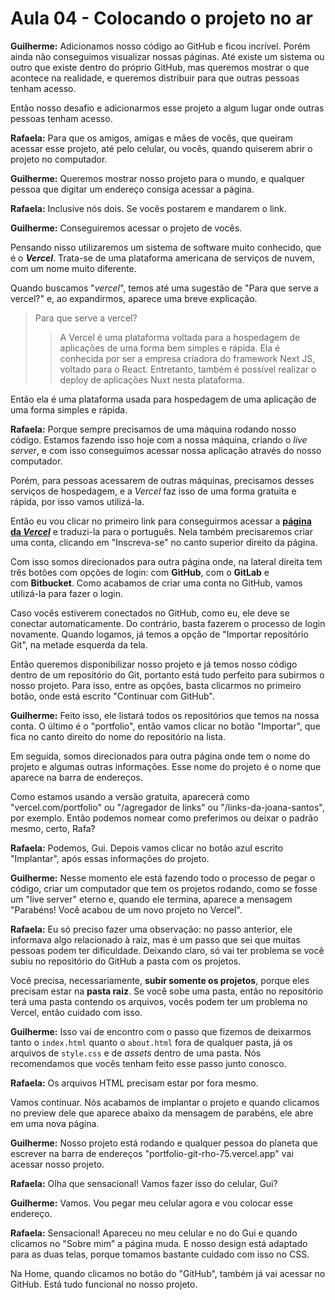 # Aula 04 - Colocando o projeto no ar

**Guilherme:** Adicionamos nosso código ao GitHub e ficou incrível. Porém ainda não conseguimos visualizar nossas páginas. Até existe um sistema ou outro que existe dentro do próprio GitHub, mas queremos mostrar o que acontece na realidade, e queremos distribuir para que outras pessoas tenham acesso.

Então nosso desafio e adicionarmos esse projeto a algum lugar onde outras pessoas tenham acesso.

**Rafaela:** Para que os amigos, amigas e mães de vocês, que queiram acessar esse projeto, até pelo celular, ou vocês, quando quiserem abrir o projeto no computador.

**Guilherme:** Queremos mostrar nosso projeto para o mundo, e qualquer pessoa que digitar um endereço consiga acessar a página.

**Rafaela:** Inclusive nós dois. Se vocês postarem e mandarem o link.

**Guilherme:** Conseguiremos acessar o projeto de vocês.

Pensando nisso utilizaremos um sistema de software muito conhecido, que é o ***Vercel***. Trata-se de uma plataforma americana de serviços de nuvem, com um nome muito diferente.

Quando buscamos "*vercel*", temos até uma sugestão de "Para que serve a vercel?" e, ao expandirmos, aparece uma breve explicação.

> Para que serve a vercel?
> 
> 
> > A Vercel é uma plataforma voltada para a hospedagem de aplicações de uma forma bem simples e rápida. Ela é conhecida por ser a empresa criadora do framework Next JS, voltado para o React. Entretanto, também é possível realizar o deploy de aplicações Nuxt nesta plataforma.
> > 

Então ela é uma plataforma usada para hospedagem de uma aplicação de uma forma simples e rápida.

**Rafaela:** Porque sempre precisamos de uma máquina rodando nosso código. Estamos fazendo isso hoje com a nossa máquina, criando o *live server*, e com isso conseguimos acessar nossa aplicação através do nosso computador.

Porém, para pessoas acessarem de outras máquinas, precisamos desses serviços de hospedagem, e a *Vercel* faz isso de uma forma gratuita e rápida, por isso vamos utilizá-la.

Então eu vou clicar no primeiro link para conseguirmos acessar a **[página da *Vercel*](https://vercel.com/)** e traduzi-la para o português. Nela também precisaremos criar uma conta, clicando em "Inscreva-se" no canto superior direito da página.

Com isso somos direcionados para outra página onde, na lateral direita tem três botões com opções de login: com **GitHub**, com o **GitLab** e com **Bitbucket**. Como acabamos de criar uma conta no GitHub, vamos utilizá-la para fazer o login.

Caso vocês estiverem conectados no GitHub, como eu, ele deve se conectar automaticamente. Do contrário, basta fazerem o processo de login novamente. Quando logamos, já temos a opção de "Importar repositório Git", na metade esquerda da tela.

Então queremos disponibilizar nosso projeto e já temos nosso código dentro de um repositório do Git, portanto está tudo perfeito para subirmos o nosso projeto. Para isso, entre as opções, basta clicarmos no primeiro botão, onde está escrito "Continuar com GitHub".

**Guilherme:** Feito isso, ele listará todos os repositórios que temos na nossa conta. O último é o "portfolio", então vamos clicar no botão "Importar", que fica no canto direito do nome do repositório na lista.

Em seguida, somos direcionados para outra página onde tem o nome do projeto e algumas outras informações. Esse nome do projeto é o nome que aparece na barra de endereços.

Como estamos usando a versão gratuita, aparecerá como "vercel.com/portfolio" ou "/agregador de links" ou "/links-da-joana-santos", por exemplo. Então podemos nomear como preferimos ou deixar o padrão mesmo, certo, Rafa?

**Rafaela:** Podemos, Gui. Depois vamos clicar no botão azul escrito "Implantar", após essas informações do projeto.

**Guilherme:** Nesse momento ele está fazendo todo o processo de pegar o código, criar um computador que tem os projetos rodando, como se fosse um "live server" eterno e, quando ele termina, aparece a mensagem "Parabéns! Você acabou de um novo projeto no Vercel".

**Rafaela:** Eu só preciso fazer uma observação: no passo anterior, ele informava algo relacionado à raiz, mas é um passo que sei que muitas pessoas podem ter dificuldade. Deixando claro, só vai ter problema se você subiu no repositório do GitHub a pasta com os projetos.

Você precisa, necessariamente, **subir somente os projetos**, porque eles precisam estar na **pasta raiz**. Se você sobe uma pasta, então no repositório terá uma pasta contendo os arquivos, vocês podem ter um problema no Vercel, então cuidado com isso.

**Guilherme:** Isso vai de encontro com o passo que fizemos de deixarmos tanto o `index.html` quanto o `about.html` fora de qualquer pasta, já os arquivos de `style.css` e de *assets* dentro de uma pasta. Nós recomendamos que vocês tenham feito esse passo junto conosco.

**Rafaela:** Os arquivos HTML precisam estar por fora mesmo.

Vamos continuar. Nós acabamos de implantar o projeto e quando clicamos no preview dele que aparece abaixo da mensagem de parabéns, ele abre em uma nova página.

**Guilherme:** Nosso projeto está rodando e qualquer pessoa do planeta que escrever na barra de endereços "portfolio-git-rho-75.vercel.app" vai acessar nosso projeto.

**Rafaela:** Olha que sensacional! Vamos fazer isso do celular, Gui?

**Guilherme:** Vamos. Vou pegar meu celular agora e vou colocar esse endereço.

**Rafaela:** Sensacional! Apareceu no meu celular e no do Gui e quando clicamos no "Sobre mim" a página muda. E nosso design está adaptado para as duas telas, porque tomamos bastante cuidado com isso no CSS.

Na Home, quando clicamos no botão do "GitHub", também já vai acessar no GitHub. Está tudo funcional no nosso projeto.